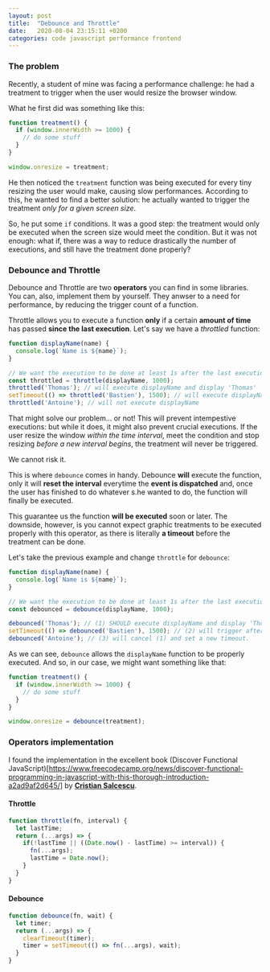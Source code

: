 ```yaml
---
layout: post
title:  "Debounce and Throttle"
date:   2020-08-04 23:15:11 +0200
categories: code javascript performance frontend
---
```


### The problem
Recently, a student of mine was facing a performance challenge: he had a treatment to trigger when the user would resize the browser window.

What he first did was something like this:

```js
function treatment() {
  if (window.innerWidth >= 1000) {
    // do some stuff
  }
}

window.onresize = treatment;
```

He then noticed the `treatment` function was being executed for every tiny resizing the user would make, causing slow performances. According to this, he wanted to find a better solution: he actually wanted to trigger the treatment *only for a given screen size*.

So, he put some `if` conditions.
It was a good step: the treatment would only be executed when the screen size would meet the condition.
But it was not enough: what if, there was a way to reduce drastically the number of executions, and still have the treatment done properly?

### Debounce and Throttle

Debounce and Throttle are two **operators** you can find in some libraries. You can, also, implement them by yourself.
They anwser to a need for performance, by reducing the trigger count of a function.

Throttle allows you to execute a function **only** if a certain **amount of time** has passed **since the last execution**.
Let's say we have a *throttled* function:

```js
function displayName(name) {
  console.log(`Name is ${name}`);
}

// We want the execution to be done at least 1s after the last execution
const throttled = throttle(displayName, 1000);
throttled('Thomas'); // will execute displayName and display 'Thomas'
setTimeout(() => throttled('Bastien'), 1500); // will execute displayName and display 'Bastien'
throttled('Antoine'); // will not execute displayName
```

That might solve our problem... or not!
This will prevent intempestive executions: but while it does, it might also prevent crucial executions. If the user resize the window *within the time interval*, meet the condition and stop resizing *before a new interval begins*, the treatment will never be triggered.

We cannot risk it.

This is where `debounce` comes in handy.
Debounce **will** execute the function, only it will **reset the interval** everytime the **event is dispatched** and, once the user has finished to do whatever s.he wanted to do, the function will finally be executed.

This guarantee us the function **will be executed** soon or later. The downside, however, is you cannot expect graphic treatments to be executed properly with this operator, as there is literally **a timeout** before the treatment can be done.

Let's take the previous example and change `throttle` for `debounce`:

```js
function displayName(name) {
  console.log(`Name is ${name}`);
}

// We want the execution to be done at least 1s after the last execution
const debounced = debounce(displayName, 1000);

debounced('Thomas'); // (1) SHOULD execute displayName and display 'Thomas' AFTER 1s
setTimeout(() => debounced('Bastien'), 1500); // (2) will trigger after 1.5s, execute displayName and display 'Bastien'
debounced('Antoine'); // (3) will cancel (1) and set a new timeout.
```

As we can see, `debounce` allows the `displayName` function to be properly executed.
And so, in our case, we might want something like that:

```js
function treatment() {
  if (window.innerWidth >= 1000) {
    // do some stuff
  }
}

window.onresize = debounce(treatment);
```

### Operators implementation

I found the implementation in the excellent book (Discover Functional JavaScript)[https://www.freecodecamp.org/news/discover-functional-programming-in-javascript-with-this-thorough-introduction-a2ad9af2d645/] by [**Cristian Salcescu**](https://twitter.com/cristi_salcescu).

#### Throttle

```js
function throttle(fn, interval) {
  let lastTime;
  return (...args) => {
    if(!lastTime || ((Date.now() - lastTime) >= interval)) {
      fn(...args);
      lastTime = Date.now();
    }
  }
}
```

#### Debounce

```js
function debounce(fn, wait) {
  let timer;
  return (...args) => {
    clearTimeout(timer);
    timer = setTimeout(() => fn(...args), wait);
  }
}
```

